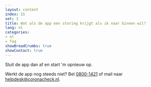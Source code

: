 ```yaml
---
layout: content
index: 15
set: 3
title: Wat als de app een storing krijgt als ik naar binnen wil?
lang: nl
categories:
- nl
- faq
showBreadCrumbs: true
showContact: true
---
```

Sluit de app dan af en start 'm opnieuw op. 

Werkt de app nog steeds niet? Bel <a href="tel:0800-1421">0800-1421</a> of mail naar [helpdesk@coronacheck.nl](mailto:helpdesk@coronacheck.nl).
